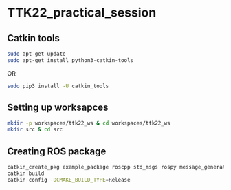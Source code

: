 # TTK22_practical_session

## Catkin tools

```sh
sudo apt-get update
sudo apt-get install python3-catkin-tools
```
OR 
```sh
sudo pip3 install -U catkin_tools
```

## Setting up worksapces
```sh
mkdir -p workspaces/ttk22_ws & cd workspaces/ttk22_ws
mkdir src & cd src
```

## Creating ROS package
```sh
catkin_create_pkg example_package roscpp std_msgs rospy message_generation
catkin build
catkin config -DCMAKE_BUILD_TYPE=Release
```
 
